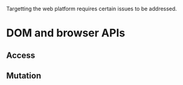 Targetting the web platform requires certain issues to be addressed.
# DOM and browser APIs
## Access
## Mutation

